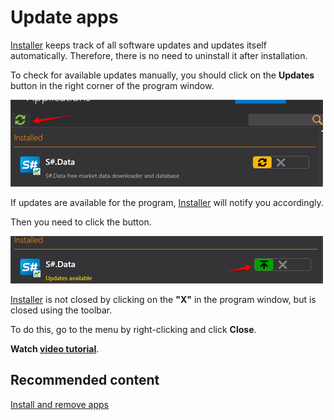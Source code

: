 # Update apps

[Installer](../installer.md) keeps track of all software updates and updates itself automatically. Therefore, there is no need to uninstall it after installation. 

To check for available updates manually, you should click on the **Updates** button in the right corner of the program window. 

![force update installer](../../images/force_update_installer.png)

If updates are available for the program, [Installer](../installer.md) will notify you accordingly. 

Then you need to click the button.

![update installer](../../images/updat_installer.png)

[Installer](../installer.md) is not closed by clicking on the **"X"** in the program window, but is closed using the toolbar.

To do this, go to the menu by right\-clicking and click **Close**.

**Watch [video tutorial](videos/update_apps.md)**.

## Recommended content

[Install  and remove apps](install_and_remove_apps.md)
